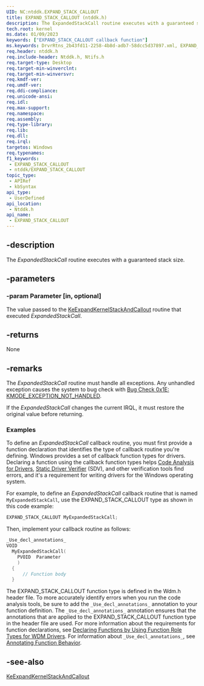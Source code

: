 ```yaml
---
UID: NC:ntddk.EXPAND_STACK_CALLOUT
title: EXPAND_STACK_CALLOUT (ntddk.h)
description: The ExpandedStackCall routine executes with a guaranteed stack size.
tech.root: kernel
ms.date: 01/09/2023
keywords: ["EXPAND_STACK_CALLOUT callback function"]
ms.keywords: DrvrRtns_2b43fd11-2258-4b8d-adb7-58dcc5d37897.xml, EXPAND_STACK_CALLOUT, ExpandedStackCall, ExpandedStackCall routine [Kernel-Mode Driver Architecture], kernel.expandedstackcall, ntddk/ExpandedStackCall
req.header: ntddk.h
req.include-header: Ntddk.h, Ntifs.h
req.target-type: Desktop
req.target-min-winverclnt:
req.target-min-winversvr: 
req.kmdf-ver: 
req.umdf-ver: 
req.ddi-compliance: 
req.unicode-ansi: 
req.idl: 
req.max-support: 
req.namespace: 
req.assembly: 
req.type-library: 
req.lib: 
req.dll: 
req.irql: 
targetos: Windows
req.typenames: 
f1_keywords:
 - EXPAND_STACK_CALLOUT
 - ntddk/EXPAND_STACK_CALLOUT
topic_type:
 - APIRef
 - kbSyntax
api_type:
 - UserDefined
api_location:
 - Ntddk.h
api_name:
 - EXPAND_STACK_CALLOUT
---
```


## -description

The *ExpandedStackCall* routine executes with a guaranteed stack size.

## -parameters

### -param Parameter [in, optional]

The value passed to the [KeExpandKernelStackAndCallout](/windows-hardware/drivers/ddi/ntddk/nf-ntddk-keexpandkernelstackandcallout) routine that executed *ExpandedStackCall*.

## -returns

None

## -remarks

The *ExpandedStackCall* routine must handle all exceptions. Any unhandled exception causes the system to bug check with [Bug Check 0x1E: KMODE_EXCEPTION_NOT_HANDLED](/windows-hardware/drivers/debugger/bug-check-0x1e--kmode-exception-not-handled).

If the *ExpandedStackCall* changes the current IRQL, it must restore the original value before returning.

### Examples

To define an *ExpandedStackCall* callback routine, you must first provide a function declaration that identifies the type of callback routine you're defining. Windows provides a set of callback function types for drivers. Declaring a function using the callback function types helps [Code Analysis for Drivers](/windows-hardware/drivers/devtest/code-analysis-for-drivers), [Static Driver Verifier](/windows-hardware/drivers/devtest/static-driver-verifier) (SDV), and other verification tools find errors, and it's a requirement for writing drivers for the Windows operating system.

For example, to define an *ExpandedStackCall* callback routine that is named `MyExpandedStackCall`, use the EXPAND_STACK_CALLOUT type as shown in this code example:

```cpp
EXPAND_STACK_CALLOUT MyExpandedStackCall;
```

Then, implement your callback routine as follows:

```cpp
_Use_decl_annotations_
VOID
  MyExpandedStackCall(
    PVOID  Parameter
    )
  {
      // Function body
  }
```

The EXPAND_STACK_CALLOUT function type is defined in the Wdm.h header file. To more accurately identify errors when you run the code analysis tools, be sure to add the `_Use_decl_annotations_` annotation to your function definition. The `_Use_decl_annotations_` annotation ensures that the annotations that are applied to the EXPAND_STACK_CALLOUT function type in the header file are used. For more information about the requirements for function declarations, see [Declaring Functions by Using Function Role Types for WDM Drivers](/windows-hardware/drivers/devtest/declaring-functions-using-function-role-types-for-wdm-drivers). For information about `_Use_decl_annotations_`, see [Annotating Function Behavior](/visualstudio/code-quality/annotating-function-behavior).

## -see-also

[KeExpandKernelStackAndCallout](/windows-hardware/drivers/ddi/ntddk/nf-ntddk-keexpandkernelstackandcallout)
